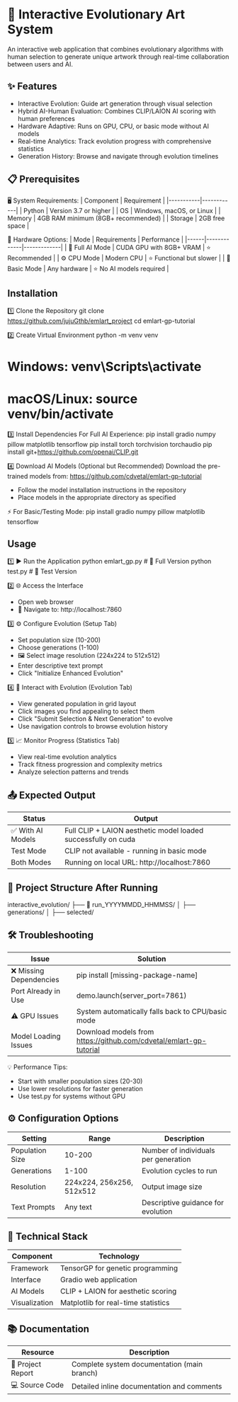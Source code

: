 # 🎨 Interactive Evolutionary Art System
An interactive web application that combines evolutionary algorithms with human selection to generate unique artwork through real-time collaboration between users and AI.

## ✨ Features
-  Interactive Evolution: Guide art generation through visual selection
-  Hybrid AI-Human Evaluation: Combines CLIP/LAION AI scoring with human preferences  
-  Hardware Adaptive: Runs on GPU, CPU, or basic mode without AI models
-  Real-time Analytics: Track evolution progress with comprehensive statistics
-  Generation History: Browse and navigate through evolution timelines

## 📋 Prerequisites
🖥 System Requirements:
| Component | Requirement |
|-----------|------------|
| Python | Version 3.7 or higher |
|  OS | Windows, macOS, or Linux |
|  Memory | 4GB RAM minimum (8GB+ recommended) |
|  Storage | 2GB free space |

🔧 Hardware Options:
| Mode | Requirements | Performance |
|------|-------------|-------------|
| 🚀 Full AI Mode | CUDA GPU with 8GB+ VRAM | ⭐ Recommended |
| ⚙️ CPU Mode | Modern CPU | ⭐ Functional but slower |
| 🔧 Basic Mode | Any hardware | ⭐ No AI models required |

##  Installation
1️⃣  Clone the Repository
git clone https://github.com/jujuGthb/emlart_project
cd emlart-gp-tutorial

2️⃣  Create Virtual Environment
python -m venv venv
# Windows: venv\Scripts\activate
# macOS/Linux: source venv/bin/activate

3️⃣  Install Dependencies
 For Full AI Experience:
pip install gradio numpy pillow matplotlib tensorflow
pip install torch torchvision torchaudio
pip install git+https://github.com/openai/CLIP.git

4️⃣  Download AI Models (Optional but Recommended)
 Download the pre-trained models from: https://github.com/cdvetal/emlart-gp-tutorial
- Follow the model installation instructions in the repository
- Place models in the appropriate directory as specified

⚡ For Basic/Testing Mode:
pip install gradio numpy pillow matplotlib tensorflow

## Usage
1️⃣ ▶️ Run the Application
python emlart_gp.py  # 🚀 Full Version
python test.py       # 🧪 Test Version

2️⃣ 🌐 Access the Interface
-  Open web browser
- 📍 Navigate to: http://localhost:7860

3️⃣ ⚙️ Configure Evolution (Setup Tab)
-  Set population size (10-200)
-  Choose generations (1-100)
- 🖼 Select image resolution (224x224 to 512x512)
-  Enter descriptive text prompt
-  Click "Initialize Enhanced Evolution"

4️⃣ 🎨 Interact with Evolution (Evolution Tab)
-  View generated population in grid layout
-  Click images you find appealing to select them
-  Click "Submit Selection & Next Generation" to evolve
-  Use navigation controls to browse evolution history

5️⃣ 📈 Monitor Progress (Statistics Tab)
-  View real-time evolution analytics
-  Track fitness progression and complexity metrics
-  Analyze selection patterns and trends

## 📤 Expected Output
| Status | Output |
|--------|---------|
| ✅ With AI Models | Full CLIP + LAION aesthetic model loaded successfully on cuda |
|  Test Mode | CLIP not available - running in basic mode |
|  Both Modes | Running on local URL: http://localhost:7860 |

## 📁 Project Structure After Running
 interactive_evolution/
├── 📂 run_YYYYMMDD_HHMMSS/
│   ├── generations/
│   ├── selected/


## 🛠️ Troubleshooting
| Issue | Solution |
|-------|----------|
| ❌ Missing Dependencies | pip install [missing-package-name] |
|  Port Already in Use | demo.launch(server_port=7861) |
| ⚠️ GPU Issues | System automatically falls back to CPU/basic mode |
|  Model Loading Issues | Download models from https://github.com/cdvetal/emlart-gp-tutorial |

💡 Performance Tips:
- Start with smaller population sizes (20-30)
-  Use lower resolutions for faster generation
-  Use test.py for systems without GPU

## ⚙️ Configuration Options
| Setting | Range | Description |
|---------|-------|-------------|
| Population Size | 10-200 | Number of individuals per generation |
|  Generations | 1-100 | Evolution cycles to run |
|  Resolution | 224x224, 256x256, 512x512 | Output image size |
| Text Prompts | Any text | Descriptive guidance for evolution |

## 🔬 Technical Stack
| Component | Technology |
|-----------|-----------|
|  Framework | TensorGP for genetic programming |
|  Interface | Gradio web application |
|  AI Models | CLIP + LAION for aesthetic scoring |
|  Visualization | Matplotlib for real-time statistics |

## 📚 Documentation
| Resource | Description |
|----------|-------------|
| 📄 Project Report | Complete system documentation (main branch) |
| 💻 Source Code | Detailed inline documentation and comments |
